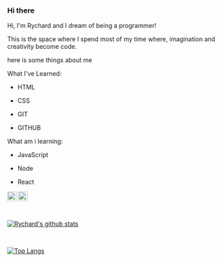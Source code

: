 ### Hi there 

Hi, I'm Rychard and I dream of being a programmer! 

This is the space where I spend most of my time where, imagination and creativity become code.

here is some things about me

What I've Learned: 

- HTML

- CSS

- GIT

- GITHUB

What am i learning:
 
- JavaScript 

- Node

- React 

<p>
<a href"https://www.instagram.com/limarychard/">
<img align="left" alt="icone do instagram uma camera dentro de um quadrado" width="22px" src="https://cdn.jsdelivr.net/npm/simple-icons@v3/icons/instagram.svg" />
</a>
<a href="https://www.linkedin.com/in/rychard-lima-802a60210/">
<img align="left" alt="LinkedIn" width="22px" src="https://cdn.jsdelivr.net/npm/simple-icons@v3/icons/linkedin.svg" />
</a>
</p>
<br />
<br />

<br />

[![Rychard's github stats](https://github-readme-stats.vercel.app/api?username=Limarychard&show_icons=true&theme=buefy)](https://github.com/Limarychard/github-readme-stats)

<br />

[![Top Langs](https://github-readme-stats.vercel.app/api/top-langs/?username=Limarychard&layout=compact&show_icons=true&theme=buefy)](https://github.com/Limarychard/github-readme-stats)

